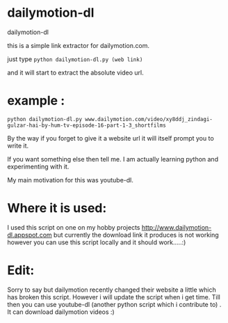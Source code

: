 dailymotion-dl
==============
dailymotion-dl

this is a simple link extractor for dailymotion.com.

just type 
```python dailymotion-dl.py (web link) ```

and it will start to extract the absolute video url.

example :
=========
```python dailymotion-dl.py www.dailymotion.com/video/xy8ddj_zindagi-gulzar-hai-by-hum-tv-episode-16-part-1-3_shortfilms```

By the way if you forget to give it a website url it will itself prompt you to write it.

If you want something else then tell me. I am actually learning python and experimenting with it.

My main motivation for this was youtube-dl.

Where it is used:
===================
I used this script on one on my hobby projects http://www.dailymotion-dl.appspot.com
but currently the download link it produces is not working however you can use this script locally and it should work.....:)

Edit:
=====
Sorry to say but dailymotion recently changed their website a little which has broken this script. However i will update the script when i get time. Till then you can use youtube-dl (another python script which i contribute to) . It can download dailymotion videos :)
